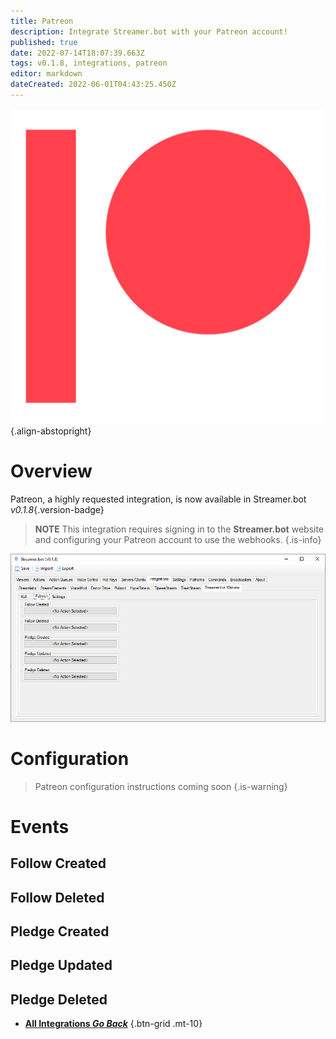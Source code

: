 ```yaml
---
title: Patreon
description: Integrate Streamer.bot with your Patreon account!
published: true
date: 2022-07-14T18:07:39.663Z
tags: v0.1.8, integrations, patreon
editor: markdown
dateCreated: 2022-06-01T04:43:25.450Z
---
```



![digital-patreon-logo_coral.png](/digital-patreon-logo_coral.png){.align-abstopright}

# Overview

Patreon, a highly requested integration, is now available in Streamer.bot *v0.1.8*{.version-badge}

> **NOTE**
> This integration requires signing in to the **Streamer.bot** website and configuring your Patreon account to use the webhooks.
{.is-info}

![patreon-integration.png](/patreon-integration.png)

# Configuration

> Patreon configuration instructions coming soon
{.is-warning}

# Events

## Follow Created

## Follow Deleted

## Pledge Created

## Pledge Updated

## Pledge Deleted


- [<i class="mdi mdi-chevron-left"></i> **All Integrations *Go Back***](/en/Integrations)
{.btn-grid .mt-10}